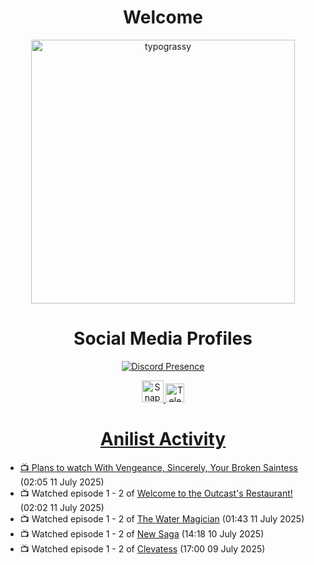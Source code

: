 <div align="center">

# Welcome
<a href="https://github.com/kawarimidoll/typograssy">
    <img alt="typograssy" src="https://typograssy.deno.dev/api?text=%E3%82%88%E3%81%86%E3%81%93%E3%81%9D%E3%81%BF%E3%81%AA%E3%81%95%E3%82%93%20-%20Sheby--&&l0=none&l1=82d9d0&l2=027353&l3=038c4c&l4=01402e&bg=none&frame=none&speed=100&comment=" width="421.99">
</a>

</div>

<div align="center">

# Social Media Profiles

[![Discord Presence](https://lanyard.cnrad.dev/api/612532963938271232)](https://discord.com/users/612532963938271232)


<a href="https://www.snapchat.com/add/a.sheby" title="Snapchat Profile">
    <img src="https://www.freepnglogos.com/uploads/snapchat-logo-png-0.png" width="35" alt="Snapchat Logo" />


<a href="https://t.me/ASheby" title="Telegram Profile">
    <img src="https://www.freepnglogos.com/uploads/telegram-logo-png-0.png" width="30" alt="Telegram Logo" />


</div>

<div align="center">

# Anilist Activity

</div>

<!-- ANILIST_ACTIVITY:start -->

-   📺 Plans to watch [With Vengeance, Sincerely, Your Broken Saintess](https://anilist.co/anime/195209) (02:05 11 July 2025)
-   📺 Watched episode 1 - 2 of [Welcome to the Outcast's Restaurant!](https://anilist.co/anime/185544) (02:02 11 July 2025)
-   📺 Watched episode 1 - 2 of [The Water Magician](https://anilist.co/anime/186052) (01:43 11 July 2025)
-   📺 Watched episode 1 - 2 of [New Saga](https://anilist.co/anime/155838) (14:18 10 July 2025)
-   📺 Watched episode 1 - 2 of [Clevatess](https://anilist.co/anime/178869) (17:00 09 July 2025)

<!-- ANILIST_ACTIVITY:end -->
